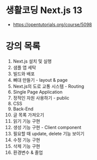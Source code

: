 # 생활코딩 Next.js 13

- https://opentutorials.org/course/5098

# 강의 목록

1. Next.js 설치 및 실행
2. 샘플 앱 세탁
3. 빌드와 배포
4. 뼈대 만들기 - layout & page
5. Next.js의 도로 교통 시스템 - Routing
6. Single Page Application
7. 정적인 자원 사용하기 - public
8. CSS
9. Back-End
10. 글 목록 가져오기
11. 읽기 기능 구현
12. 생성 기능 구현 - Client component
13. 필요할 때 update, delete 기능 보이기
14. 수정 기능 구현
15. 삭제 기능 구현
16. 환경변수 & 졸업
